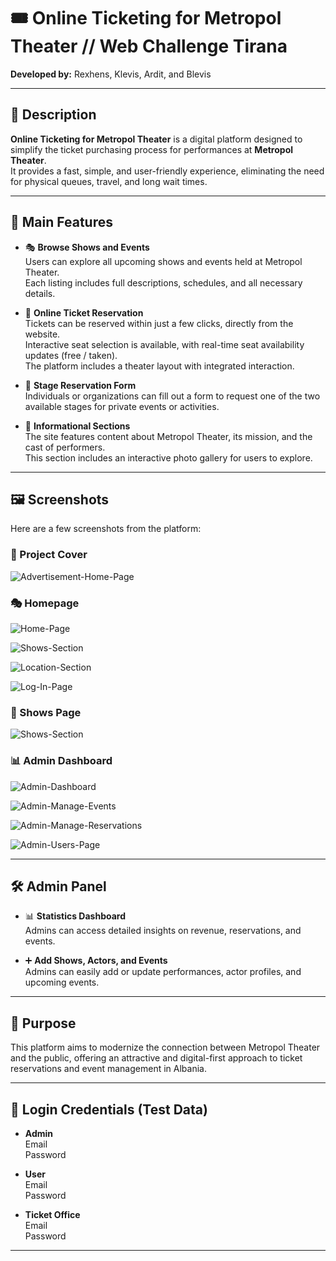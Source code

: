 # 🎟️ Online Ticketing for Metropol Theater // Web Challenge Tirana

**Developed by:** Rexhens, Klevis, Ardit, and Blevis

---

## 📌 Description

**Online Ticketing for Metropol Theater** is a digital platform designed to simplify the ticket purchasing process for performances at **Metropol Theater**.  
It provides a fast, simple, and user-friendly experience, eliminating the need for physical queues, travel, and long wait times.

---

## 🚀 Main Features

- 🎭 **Browse Shows and Events**  
  Users can explore all upcoming shows and events held at Metropol Theater.  
  Each listing includes full descriptions, schedules, and all necessary details.

- 🧾 **Online Ticket Reservation**  
  Tickets can be reserved within just a few clicks, directly from the website.  
  Interactive seat selection is available, with real-time seat availability updates (free / taken).  
  The platform includes a theater layout with integrated interaction.

- 📄 **Stage Reservation Form**  
  Individuals or organizations can fill out a form to request one of the two available stages for private events or activities.

- 👤 **Informational Sections**  
  The site features content about Metropol Theater, its mission, and the cast of performers.  
  This section includes an interactive photo gallery for users to explore.

---

## 🖼️ Screenshots

Here are a few screenshots from the platform:

### 📸 Project Cover 
![Advertisement-Home-Page](https://github.com/user-attachments/assets/7b7143e4-c6e9-4ddf-aa5e-584da15ea712)

### 🎭 Homepage
![Home-Page](https://github.com/user-attachments/assets/7e52bd9a-9180-4042-bf68-723e7d3fa400)

![Shows-Section](https://github.com/user-attachments/assets/8c4d38a5-d4f1-43f6-8d77-cd3a62a346d8)

![Location-Section](https://github.com/user-attachments/assets/491c1af6-6928-4346-a2cb-7ed0f6cf0c03)

![Log-In-Page](https://github.com/user-attachments/assets/019d38a7-df92-45e4-b5f1-5b4a81c8490c)

### 🎫 Shows Page
![Shows-Section](https://github.com/user-attachments/assets/521710f3-2eaa-4073-9b30-44cb2860e3ee)


### 📊 Admin Dashboard
![Admin-Dashboard](https://github.com/user-attachments/assets/34c401d7-64dc-4598-af73-52767c85e2f8)

![Admin-Manage-Events](https://github.com/user-attachments/assets/b4f37786-db1d-4512-b522-e64ddeab0eed)

![Admin-Manage-Reservations](https://github.com/user-attachments/assets/17ed1c5d-8061-4a03-aa7f-6fc8644e585e)


![Admin-Users-Page](https://github.com/user-attachments/assets/f5e10b06-00c8-4353-938b-f5eccdb4d54f)

---

## 🛠️ Admin Panel

- 📊 **Statistics Dashboard**  
  Admins can access detailed insights on revenue, reservations, and events.

- ➕ **Add Shows, Actors, and Events**  
  Admins can easily add or update performances, actor profiles, and upcoming events.

---

## 🎯 Purpose

This platform aims to modernize the connection between Metropol Theater and the public, offering an attractive and digital-first approach to ticket reservations and event management in Albania.

---

## 🔐 Login Credentials (Test Data)

- **Admin**  
  Email  
  Password

- **User**  
  Email  
  Password

- **Ticket Office**  
  Email  
  Password

---

